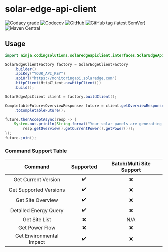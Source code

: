 # solar-edge-api-client

![Codacy grade](https://img.shields.io/codacy/grade/1626e3d2cbb14a1dad742e43b343dbc5?style=for-the-badge) ![Codecov](https://img.shields.io/codecov/c/gh/akboyd88/solar-edge-api-client?style=for-the-badge) ![GitHub](https://img.shields.io/github/license/akboyd88/solar-edge-api-client?style=for-the-badge) ![GitHub tag (latest SemVer)](https://img.shields.io/github/v/tag/akboyd88/solar-edge-api-client?style=for-the-badge) ![Maven Central](https://img.shields.io/maven-central/v/ninja.codingsolutions/solar-edge-api-client?style=for-the-badge)
## Usage 

```java
import ninja.codingsolutions.solaredgeapiclient.interfaces.SolarEdgeApiClient;

SolarEdgeClientFactory factory = SolarEdgeClientFactory
    .builder()
    .apiKey("YOUR_API_KEY")
    .apiUrl("https://monitoringapi.solaredge.com")
    .httpClient(HttpClient.newHttpClient())
    .build();

SolarEdgeApiClient client = factory.buildClient();

CompletableFuture<OverviewResponse> future = client.getOverviewResponse(YOUR_SITE_NUMBER)
    .toCompletableFuture();

future.thenAcceptAsync(resp -> {
    System.out.println(String.format("Your solar panels are generating %s w/h of power",
        resp.getOverview().getCurrentPower().getPower()));
});
future.join();
```

### Command Support Table

| Command | Supported | Batch/Multi Site Support
| :---: | :---: | :---:
| Get Current Version | :heavy_check_mark: | :x: 
| Get Supported Versions | :heavy_check_mark: | :x:
| Get Site Overview | :heavy_check_mark: | :x:
| Detailed Energy Query | :heavy_check_mark: | :x: 
| Get Site List | :x: | N/A
| Get Power Flow | :x: | :x:
| Get Environmental Impact | :heavy_check_mark: | :x:


